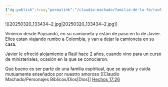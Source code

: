 ```yaml
---
{"dg-publish":true,"permalink":"/claudio-machado/familia-de-la-fe/raul-y-nancy-hermanos-de-paysandu/"}
---
```


![[20250320_133434~2.jpg\|20250320_133434~2.jpg]]

Vinieron desde Paysandú, en su camioneta y están de paso en lo de Javier. Ellos estan viajando rumbo a Colombia, y van a dejar la camioneta en su casa. 

Javier le ofreció alojamiento a Raúl hace 2 años, cuando vino para un curso de ministeriales, ocasión en la que se conocieron.

Que bueno es ser parte de una familia espíritual, que se ayuda y cuida mutuamente enseñados por nuestro amoroso [[Claudio Machado/Personajes Bíblicos/Dios\|Dios]] [Hechos 17:26](https://wol.jw.org/es/wol/b/r4/lp-s/nwtsty/44/17#v=44:17:26) 




